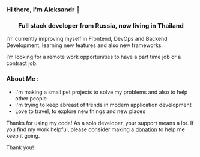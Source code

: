 ### Hi there, I'm Aleksandr 👋

<h3 align="center">Full stack developer from Russia, now living in Thailand</h3>

I’m currently improving myself in Frontend, DevOps and Backend Development, learning new features and also new frameworks.

I’m looking for a remote work opportunities to have a part time job or a contract job.


### About Me :
  
- I'm making a small pet projects to solve my problems and also to help other people
- I'm trying to keep abreast of trends in modern application development
- Love to travel, to explore new things and new places


Thanks for using my code!
As a solo developer, your support means a lot. If you find my work helpful, please consider making a <a href="https://tipybit.com/colorless" target="_blank">donation</a> to help me keep it going.

Thank you!
